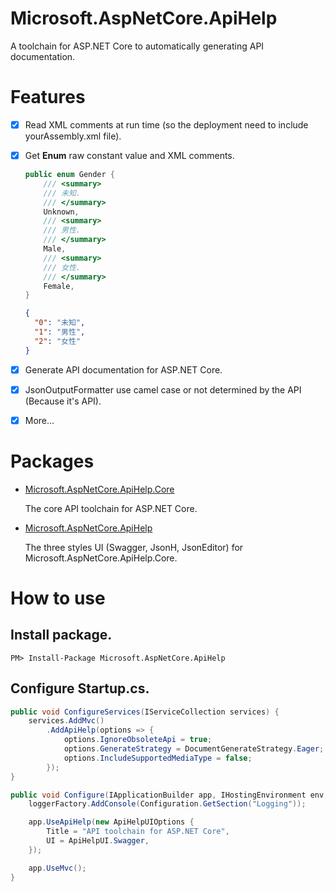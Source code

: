 # Microsoft.AspNetCore.ApiHelp

A toolchain for ASP.NET Core to automatically generating API documentation.

# Features
- [x] Read XML comments at run time (so the deployment need to include yourAssembly.xml file).
- [x] Get **Enum** raw constant value and XML comments.

    ```C#
    public enum Gender {
        /// <summary>
        /// 未知.
        /// </summary>
        Unknown,
        /// <summary>
        /// 男性.
        /// </summary>
        Male,
        /// <summary>
        /// 女性.
        /// </summary>
        Female,
    }
    ```
    
    ```JSON
    {
      "0": "未知", 
      "1": "男性", 
      "2": "女性"
    }
    ```
- [x] Generate API documentation for ASP.NET Core.
- [x] JsonOutputFormatter use camel case or not determined by the API (Because it's API).
- [x] More...

# Packages
- [Microsoft.AspNetCore.ApiHelp.Core](https://www.nuget.org/packages/Microsoft.AspNetCore.ApiHelp.Core/1.0.0)

    The core API toolchain for ASP.NET Core.

- [Microsoft.AspNetCore.ApiHelp](https://www.nuget.org/packages/Microsoft.AspNetCore.ApiHelp/1.0.0)

    The three styles UI (Swagger, JsonH, JsonEditor) for Microsoft.AspNetCore.ApiHelp.Core.

# How to use

## Install package.

`PM> Install-Package Microsoft.AspNetCore.ApiHelp`

## Configure Startup.cs.


```csharp
public void ConfigureServices(IServiceCollection services) {
    services.AddMvc()
        .AddApiHelp(options => {
            options.IgnoreObsoleteApi = true;
            options.GenerateStrategy = DocumentGenerateStrategy.Eager;
            options.IncludeSupportedMediaType = false;
        });
}

public void Configure(IApplicationBuilder app, IHostingEnvironment env, ILoggerFactory loggerFactory) {
    loggerFactory.AddConsole(Configuration.GetSection("Logging"));

    app.UseApiHelp(new ApiHelpUIOptions {
        Title = "API toolchain for ASP.NET Core",
        UI = ApiHelpUI.Swagger,
    });

    app.UseMvc();
}
```
